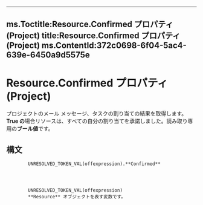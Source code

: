 

---
ms.Toctitle:Resource.Confirmed プロパティ (Project)
title:Resource.Confirmed プロパティ (Project)
ms.ContentId:372c0698-6f04-5ac4-639e-6450a9d5575e
---
# Resource.Confirmed プロパティ (Project)




プロジェクトのメール メッセージ、タスクの割り当ての結果を取得します。 **True の**場合リソースは、すべての自分の割り当てを承諾しました。読み取り専用の**ブール値**です。

## 構文

            UNRESOLVED_TOKEN_VAL(offexpression).**Confirmed**




            UNRESOLVED_TOKEN_VAL(offexpression)
            **Resource** オブジェクトを表す変数です。




